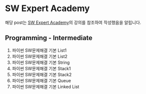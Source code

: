 # SW Expert Academy

해당 post는 [SW Expert Academy](https://swexpertacademy.com/main/main.do)의 강의를 참조하여 작성했음을 알립니다.

## Programming - Intermediate

1. 파이썬 SW문제해결 기본 List1
2. 파이썬 SW문제해결 기본 List2
3. 파이썬 SW문제해결 기본 String
4. 파이썬 SW문제해결 기본 Stack1
5. 파이썬 SW문제해결 기본 Stack2
6. 파이썬 SW문제해결 기본 Queue
7. 파이썬 SW문제해결 기본 Linked List
